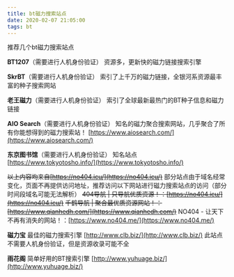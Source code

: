 ```yaml
---
title: bt磁力搜索站点
date: 2020-02-07 21:05:00
tags: bt
---
```

推荐几个bt磁力搜索站点
<!--more-->
**BT1207**（需要进行人机身份验证）
资源多，更新快的磁力链接搜索引擎

**SkrBT**（需要进行人机身份验证）
索引了上千万的磁力链接，全银河系资源最丰富的种子搜索网站

**老王磁力**（需要进行人机身份验证）
索引了全球最新最热门的BT种子信息和磁力链接

**AIO Search**（需要进行人机身份验证）
知名的磁力聚合搜索网站，几乎聚合了所有你能想得到的磁力搜索站！
[https://www.aiosearch.com/](https://www.aiosearch.com/)

**东京图书馆**（需要进行人机身份验证）
知名站点
[https://www.tokyotosho.info/](https://www.tokyotosho.info/)

~~以上内容均来自[https://no404.icu/](https://no404.icu/)~~
部分站点由于域名经常变化，页面不再提供访问地址，推荐访问以下网站进行磁力搜索站点的访问（部分时间段域名可能无法解析）
~~404导航 | 只导航优质资源！：[https://no404.icu/](https://no404.icu/)~~
~~千鹤导航 | 聚合最优质资源网站！：[https://www.qianhedh.com/](https://www.qianhedh.com/)~~
NO404 - 让天下不再有消失的网站！：[https://www.no404.me/](https://www.no404.me/)

**磁力宝**
最佳的磁力搜索引擎
[http://www.clb.biz/](http://www.clb.biz/)
此站点不需要人机身份验证，但是资源收录可能不全

**雨花阁**
简单好用的BT搜索引擎
[http://www.yuhuage.biz/](http://www.yuhuage.biz/)